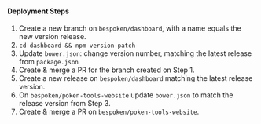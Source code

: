 #### Deployment Steps

1. Create a new branch on `bespoken/dashboard`, with a name equals the new version release.
2. `cd dashboard && npm version patch`
3. Update `bower.json`: change version number, matching the latest release from `package.json`
4. Create & merge a PR for the branch created on Step 1.
5. Create a new release on `bespoken/dashboard` matching the latest release version.
6. On `bespoken/poken-tools-website` update `bower.json` to match the release version from Step 3.
7. Create & merge a PR on `bespoken/poken-tools-website`.
